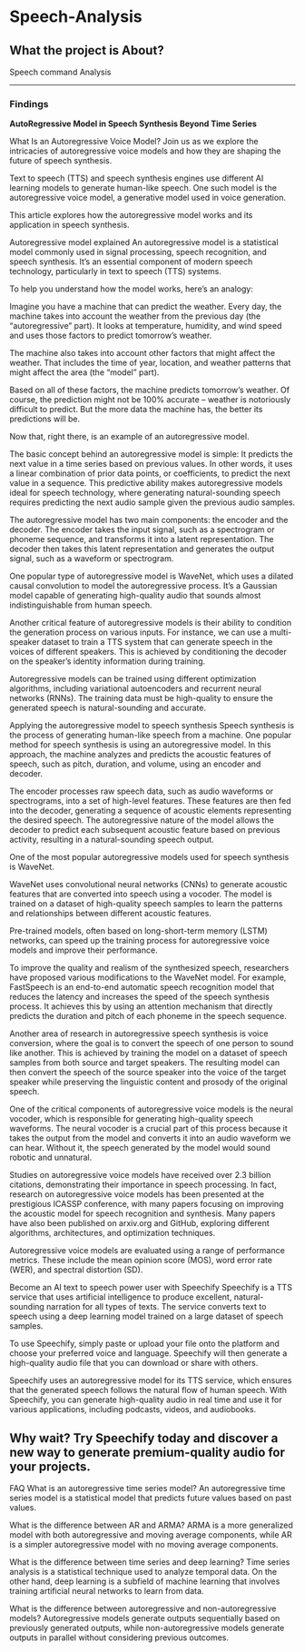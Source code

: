 # Speech-Analysis

## What the project is About?
 Speech command Analysis

 ---
 ### Findings

 **AutoRegressive Model in Speech Synthesis Beyond Time Series**

 What Is an Autoregressive Voice Model? Join us as we explore the intricacies of autoregressive voice models and how they are shaping the future of speech synthesis.

Text to speech (TTS) and speech synthesis engines use different AI learning models to generate human-like speech. One such model is the autoregressive voice model, a generative model used in voice generation.

This article explores how the autoregressive model works and its application in speech synthesis.

Autoregressive model explained
An autoregressive model is a statistical model commonly used in signal processing, speech recognition, and speech synthesis. It’s an essential component of modern speech technology, particularly in text to speech (TTS) systems.

To help you understand how the model works, here’s an analogy:

Imagine you have a machine that can predict the weather. Every day, the machine takes into account the weather from the previous day (the “autoregressive” part). It looks at temperature, humidity, and wind speed and uses those factors to predict tomorrow’s weather.

The machine also takes into account other factors that might affect the weather. That includes the time of year, location, and weather patterns that might affect the area (the “model” part).

Based on all of these factors, the machine predicts tomorrow’s weather. Of course, the prediction might not be 100% accurate – weather is notoriously difficult to predict. But the more data the machine has, the better its predictions will be.

Now that, right there, is an example of an autoregressive model.

The basic concept behind an autoregressive model is simple: It predicts the next value in a time series based on previous values. In other words, it uses a linear combination of prior data points, or coefficients, to predict the next value in a sequence. This predictive ability makes autoregressive models ideal for speech technology, where generating natural-sounding speech requires predicting the next audio sample given the previous audio samples.

The autoregressive model has two main components: the encoder and the decoder. The encoder takes the input signal, such as a spectrogram or phoneme sequence, and transforms it into a latent representation. The decoder then takes this latent representation and generates the output signal, such as a waveform or spectrogram.

One popular type of autoregressive model is WaveNet, which uses a dilated causal convolution to model the autoregressive process. It’s a Gaussian model capable of generating high-quality audio that sounds almost indistinguishable from human speech.

Another critical feature of autoregressive models is their ability to condition the generation process on various inputs. For instance, we can use a multi-speaker dataset to train a TTS system that can generate speech in the voices of different speakers. This is achieved by conditioning the decoder on the speaker’s identity information during training.

Autoregressive models can be trained using different optimization algorithms, including variational autoencoders and recurrent neural networks (RNNs). The training data must be high-quality to ensure the generated speech is natural-sounding and accurate.

Applying the autoregressive model to speech synthesis
Speech synthesis is the process of generating human-like speech from a machine. One popular method for speech synthesis is using an autoregressive model. In this approach, the machine analyzes and predicts the acoustic features of speech, such as pitch, duration, and volume, using an encoder and decoder.

The encoder processes raw speech data, such as audio waveforms or spectrograms, into a set of high-level features. These features are then fed into the decoder, generating a sequence of acoustic elements representing the desired speech. The autoregressive nature of the model allows the decoder to predict each subsequent acoustic feature based on previous activity, resulting in a natural-sounding speech output.

One of the most popular autoregressive models used for speech synthesis is WaveNet.

WaveNet uses convolutional neural networks (CNNs) to generate acoustic features that are converted into speech using a vocoder. The model is trained on a dataset of high-quality speech samples to learn the patterns and relationships between different acoustic features.

Pre-trained models, often based on long-short-term memory (LSTM) networks, can speed up the training process for autoregressive voice models and improve their performance.

To improve the quality and realism of the synthesized speech, researchers have proposed various modifications to the WaveNet model. For example, FastSpeech is an end-to-end automatic speech recognition model that reduces the latency and increases the speed of the speech synthesis process. It achieves this by using an attention mechanism that directly predicts the duration and pitch of each phoneme in the speech sequence.

Another area of research in autoregressive speech synthesis is voice conversion, where the goal is to convert the speech of one person to sound like another. This is achieved by training the model on a dataset of speech samples from both source and target speakers. The resulting model can then convert the speech of the source speaker into the voice of the target speaker while preserving the linguistic content and prosody of the original speech.

One of the critical components of autoregressive voice models is the neural vocoder, which is responsible for generating high-quality speech waveforms. The neural vocoder is a crucial part of this process because it takes the output from the model and converts it into an audio waveform we can hear. Without it, the speech generated by the model would sound robotic and unnatural.

Studies on autoregressive voice models have received over 2.3 billion citations, demonstrating their importance in speech processing. In fact, research on autoregressive voice models has been presented at the prestigious ICASSP conference, with many papers focusing on improving the acoustic model for speech recognition and synthesis. Many papers have also been published on arxiv.org and GitHub, exploring different algorithms, architectures, and optimization techniques.

Autoregressive voice models are evaluated using a range of performance metrics. These include the mean opinion score (MOS), word error rate (WER), and spectral distortion (SD).

Become an AI text to speech power user with Speechify
Speechify is a TTS service that uses artificial intelligence to produce excellent, natural-sounding narration for all types of texts. The service converts text to speech using a deep learning model trained on a large dataset of speech samples.

To use Speechify, simply paste or upload your file onto the platform and choose your preferred voice and language. Speechify will then generate a high-quality audio file that you can download or share with others.

Speechify uses an autoregressive model for its TTS service, which ensures that the generated speech follows the natural flow of human speech. With Speechify, you can generate high-quality audio in real time and use it for various applications, including podcasts, videos, and audiobooks.

Why wait? Try Speechify today and discover a new way to generate premium-quality audio for your projects.
---

FAQ
What is an autoregressive time series model?
An autoregressive time series model is a statistical model that predicts future values based on past values.

What is the difference between AR and ARMA?
ARMA is a more generalized model with both autoregressive and moving average components, while AR is a simpler autoregressive model with no moving average components.

What is the difference between time series and deep learning?
Time series analysis is a statistical technique used to analyze temporal data. On the other hand, deep learning is a subfield of machine learning that involves training artificial neural networks to learn from data.

What is the difference between autoregressive and non-autoregressive models?
Autoregressive models generate outputs sequentially based on previously generated outputs, while non-autoregressive models generate outputs in parallel without considering previous outcomes.
